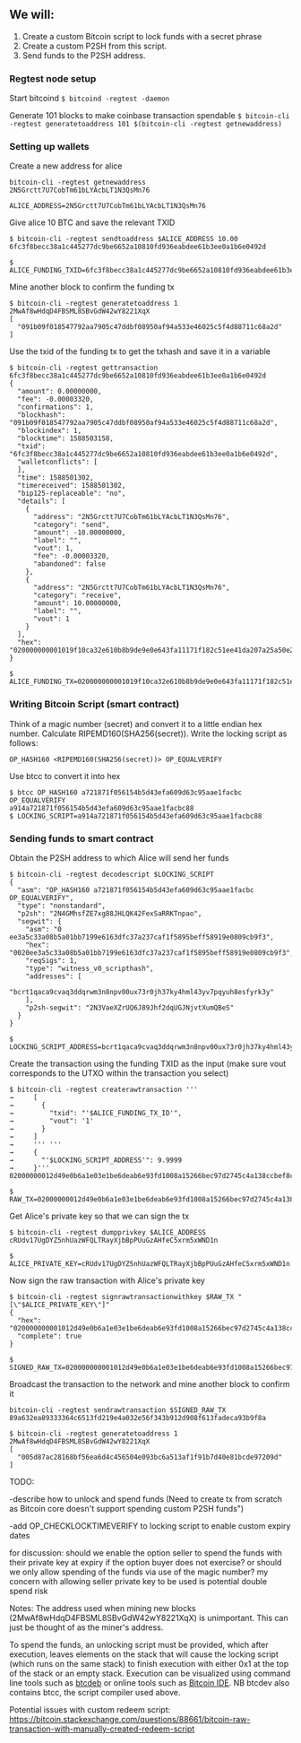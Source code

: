 ## We will:
1. Create a custom Bitcoin script to lock funds with a secret phrase
2. Create a custom P2SH from this script. 
3. Send funds to the P2SH address. 

### Regtest node setup 
Start bitcoind
`$ bitcoind -regtest -daemon`

Generate 101 blocks to make coinbase transaction spendable
`$ bitcoin-cli -regtest generatetoaddress 101 $(bitcoin-cli -regtest getnewaddress)`

### Setting up wallets

Create a new address for alice
```
bitcoin-cli -regtest getnewaddress
2N5Grctt7U7CobTm61bLYAcbLT1N3QsMn76

ALICE_ADDRESS=2N5Grctt7U7CobTm61bLYAcbLT1N3QsMn76
```
Give alice 10 BTC and save the relevant TXID

```
$ bitcoin-cli -regtest sendtoaddress $ALICE_ADDRESS 10.00
6fc3f8becc38a1c445277dc9be6652a10810fd936eabdee61b3ee0a1b6e0492d

$ ALICE_FUNDING_TXID=6fc3f8becc38a1c445277dc9be6652a10810fd936eabdee61b3ee0a1b6e0492d
```
Mine another block to confirm the funding tx 

```
$ bitcoin-cli -regtest generatetoaddress 1 2MwAf8wHdqD4FBSML8SBvGdW42wY8221XqX
[
  "091b09f018547792aa7905c47ddbf08950af94a533e46025c5f4d88711c68a2d"
]
```
Use the txid of the funding tx to get the txhash and save it in a variable 
```
$ bitcoin-cli -regtest gettransaction 6fc3f8becc38a1c445277dc9be6652a10810fd936eabdee61b3ee0a1b6e0492d
{
  "amount": 0.00000000,
  "fee": -0.00003320,
  "confirmations": 1,
  "blockhash": "091b09f018547792aa7905c47ddbf08950af94a533e46025c5f4d88711c68a2d",
  "blockindex": 1,
  "blocktime": 1588503158,
  "txid": "6fc3f8becc38a1c445277dc9be6652a10810fd936eabdee61b3ee0a1b6e0492d",
  "walletconflicts": [
  ],
  "time": 1588501302,
  "timereceived": 1588501302,
  "bip125-replaceable": "no",
  "details": [
    {
      "address": "2N5Grctt7U7CobTm61bLYAcbLT1N3QsMn76",
      "category": "send",
      "amount": -10.00000000,
      "label": "",
      "vout": 1,
      "fee": -0.00003320,
      "abandoned": false
    },
    {
      "address": "2N5Grctt7U7CobTm61bLYAcbLT1N3QsMn76",
      "category": "receive",
      "amount": 10.00000000,
      "label": "",
      "vout": 1
    }
  ],
  "hex": "020000000001019f10ca32e610b8b9de9e0e643fa11171f182c51ee41da207a25a50e2364f58390000000017160014afb598dfef37d4891302e9ecd5feda23160f44eafeffffff02081b6bee0000000017a9142b036ab41308027b620994703ac3eddfe50480c88700ca9a3b0000000017a91483f080ea84030245fccfa93f809eecb2dee36541870247304402207e5bbef9c7d000b8a4d78c1a468a693bdbb44d3a259359092c7a23503fde75d3022016006a1da2ea31e3acb1e958df510e0132d936818d29458e8491a0c5f85901ce01210273c4dbd6930b51529184d076f49b88248a5ec863bbe97cf36a7245f3b96a98b565000000"
}

$ ALICE_FUNDING_TX=020000000001019f10ca32e610b8b9de9e0e643fa11171f182c51ee41da207a25a50e2364f58390000000017160014afb598dfef37d4891302e9ecd5feda23160f44eafeffffff02081b6bee0000000017a9142b036ab41308027b620994703ac3eddfe50480c88700ca9a3b0000000017a91483f080ea84030245fccfa93f809eecb2dee36541870247304402207e5bbef9c7d000b8a4d78c1a468a693bdbb44d3a259359092c7a23503fde75d3022016006a1da2ea31e3acb1e958df510e0132d936818d29458e8491a0c5f85901ce01210273c4dbd6930b51529184d076f49b88248a5ec863bbe97cf36a7245f3b96a98b565000000
```
### Writing Bitcoin Script (smart contract) 

Think of a magic number (secret) and convert it to a little endian hex number. Calculate RIPEMD160(SHA256(secret)). Write the locking script as follows:

`OP_HASH160 <RIPEMD160(SHA256(secret))> OP_EQUALVERIFY`

Use btcc to convert it into hex 

```
$ btcc OP_HASH160 a721871f056154b5d43efa609d63c95aae1facbc OP_EQUALVERIFY
a914a721871f056154b5d43efa609d63c95aae1facbc88
$ LOCKING_SCRIPT=a914a721871f056154b5d43efa609d63c95aae1facbc88
```

### Sending funds to smart contract 

Obtain the P2SH address to which Alice will send her funds

```
$ bitcoin-cli -regtest decodescript $LOCKING_SCRIPT
{
  "asm": "OP_HASH160 a721871f056154b5d43efa609d63c95aae1facbc OP_EQUALVERIFY",
  "type": "nonstandard",
  "p2sh": "2N4GMhsfZE7xg88JHLQK42FexSaRRKTnpao",
  "segwit": {
    "asm": "0 ee3a5c33a08b5a01bb7199e6163dfc37a237caf1f5895beff58919e0809cb9f3",
    "hex": "0020ee3a5c33a08b5a01bb7199e6163dfc37a237caf1f5895beff58919e0809cb9f3",
    "reqSigs": 1,
    "type": "witness_v0_scripthash",
    "addresses": [
      "bcrt1qaca9cvaq3ddqrwm3n8npv00ux73r0jh37ky4hml43yv7pqyuh8esfyrk3y"
    ],
    "p2sh-segwit": "2N3VaeXZrUQ6J89Jhf2dqUGJNjvtXumQBeS"
  }
}

$ LOCKING_SCRIPT_ADDRESS=bcrt1qaca9cvaq3ddqrwm3n8npv00ux73r0jh37ky4hml43yv7pqyuh8esfyrk3y
```

Create the transaction using the funding TXID as the input (make sure vout corresponds to the UTXO within the transaction you select)

```
$ bitcoin-cli -regtest createrawtransaction '''
→     [
→       {
→         "txid": "'$ALICE_FUNDING_TX_ID'",
→         "vout": '1'
→       }
→     ]
→     ''' '''
→     {
→       "'$LOCKING_SCRIPT_ADDRESS'": 9.9999
→     }'''
02000000012d49e0b6a1e03e1be6deab6e93fd1008a15266bec97d2745c4a138ccbef8c36f0100000000ffffffff01f0a29a3b00000000220020ee3a5c33a08b5a01bb7199e6163dfc37a237caf1f5895beff58919e0809cb9f300000000

$ RAW_TX=02000000012d49e0b6a1e03e1be6deab6e93fd1008a15266bec97d2745c4a138ccbef8c36f0100000000ffffffff01f0a29a3b00000000220020ee3a5c33a08b5a01bb7199e6163dfc37a237caf1f5895beff58919e0809cb9f300000000
```

Get Alice's private key so that we can sign the tx

```
$ bitcoin-cli -regtest dumpprivkey $ALICE_ADDRESS
cRUdv17UgDYZ5nhUazWFQLTRayXjbBpPUuGzAHfeC5xrm5xWND1n

$ ALICE_PRIVATE_KEY=cRUdv17UgDYZ5nhUazWFQLTRayXjbBpPUuGzAHfeC5xrm5xWND1n
```
Now sign the raw transaction with Alice's private key 

```
$ bitcoin-cli -regtest signrawtransactionwithkey $RAW_TX "[\"$ALICE_PRIVATE_KEY\"]"
{
  "hex": "020000000001012d49e0b6a1e03e1be6deab6e93fd1008a15266bec97d2745c4a138ccbef8c36f01000000171600144627657b1b2b14efcd5122dd0ed7ece91fd1a86affffffff01f0a29a3b00000000220020ee3a5c33a08b5a01bb7199e6163dfc37a237caf1f5895beff58919e0809cb9f30247304402203629beb38ce4df4a2da5873d14a8da0008438c6d510513e87171046b43d53f3002201c9729869050d49fbc83aea64ccbf5308de6ae144b4c16388599e6c7df39e152012103e0e812acc69a7476ba433a0a84682c195dda8018652ed76328208f5e40da06a700000000",
  "complete": true
}

$ SIGNED_RAW_TX=020000000001012d49e0b6a1e03e1be6deab6e93fd1008a15266bec97d2745c4a138ccbef8c36f01000000171600144627657b1b2b14efcd5122dd0ed7ece91fd1a86affffffff01f0a29a3b00000000220020ee3a5c33a08b5a01bb7199e6163dfc37a237caf1f5895beff58919e0809cb9f30247304402203629beb38ce4df4a2da5873d14a8da0008438c6d510513e87171046b43d53f3002201c9729869050d49fbc83aea64ccbf5308de6ae144b4c16388599e6c7df39e152012103e0e812acc69a7476ba433a0a84682c195dda8018652ed76328208f5e40da06a700000000
```

Broadcast the transaction to the network and mine another block to confirm it 

```
bitcoin-cli -regtest sendrawtransaction $SIGNED_RAW_TX
89a632ea89333364c6513fd219e4a032e56f343b912d908f613fadeca93b9f8a

$ bitcoin-cli -regtest generatetoaddress 1 2MwAf8wHdqD4FBSML8SBvGdW42wY8221XqX
[
  "005d87ac28168bf56ea6d4c456504e093bc6a513af1f91b7d40e81bcde97209d"
]
```

TODO: 

-describe how to unlock and spend funds (Need to create tx from scratch as Bitcoin core doesn't support spending custom P2SH funds")

-add OP_CHECKLOCKTIMEVERIFY to locking script to enable custom expiry dates 

for discussion: should we enable the option seller to spend the funds with their private key at expiry if the option buyer does not exercise? or should we only allow spending of the funds via use of the magic number? my concern with allowing seller private key to be used is potential double spend risk

Notes: 
The address used when mining new blocks (2MwAf8wHdqD4FBSML8SBvGdW42wY8221XqX) is unimportant. This can just be thought of as the miner's address. 

To spend the funds, an unlocking script must be provided, which after execution, leaves elements on the stack that will cause the locking script (which runs on the same stack) to finish execution with either 0x1 at the top of the stack or an empty stack. Execution can be visualized using command line tools such as [btcdeb](https://github.com/kallewoof/btcdeb) or online tools such as [Bitcoin IDE](https://siminchen.github.io/bitcoinIDE/build/editor.html). NB btcdev also contains btcc, the script compiler used above. 

Potential issues with custom redeem script: https://bitcoin.stackexchange.com/questions/88661/bitcoin-raw-transaction-with-manually-created-redeem-script

